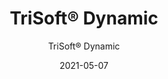 ---
title: "TriSoft® Dynamic"
image_primary: "img/arktura-trisoft-acoustic-ceiling-system-web-2.jpg"
image_secondary: "img/arktura-trisoft-acoustic-ceiling-system-web-1-1600x1078.jpg"
description: "TriSoft%AE%20Dynamic%20acoustical%20system%20expands%20on%20TriSoft%u2019s%AE%20scalable%2C%20faceted%20dimensionality%2C%20with%20increased%20flexibility%20to%20create%20complex%2C%20undulating%20layouts%2C%20that%20bring%20added%20visual%20interest%20to%20spaces.%20Add%20quiet%20elegance%20to%20interiors%20through%20its%20metal%20substructure%20supported%20triangular%20faceted%20pyramid%20faces%2C%20composed%20of%20our%20Soft%20Sound%AE%20acoustical%20material.%20These%20deflect%20and%20diffuse%20sound%20from%20all%20directions%2C%20no%20matter%20what%20layout%20you%20conceive.%20Weave%20and%20angle%20modules%20across%20spaces%2C%20or%20cluster%20as%20needed.%20The%20only%20limit%20is%20your%20imagination.%20With%20a%20variety%20of%20color%20options%2C%20and%20specially%20engineered%20attachment%20brackets%2C%20TriSoft%AE%20Dynamic%20is%20designed%20for%20maximum%20versatility%2C%20visual%20impact%2C%20and%20acoustic%20performance.%20%A0"
designer: "Arktura"
tags: 
  - "Acoustic"
  - "Ceiling Clouds"
subtitle: "TriSoft® Dynamic"
href: "https://arktura.com/product/trisoft-dynamic/"
category: "Acoustic"
manufacturer: "Arktura"
slug: "/manufacturers/arktura/acoustic/arktura-tri-soft-dynamic"
date: "2021-05-07"
---